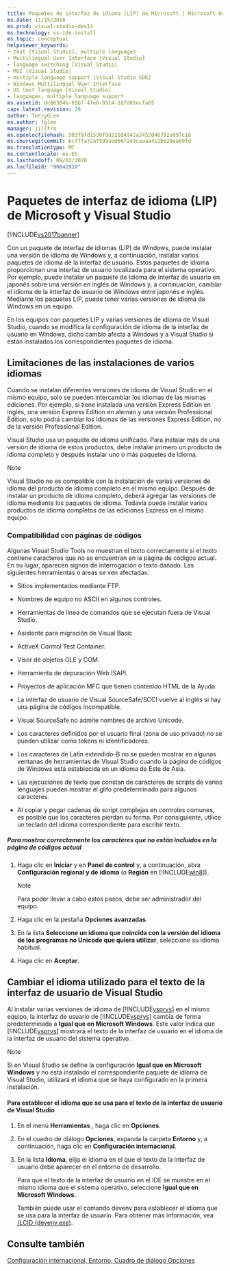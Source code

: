 ```yaml
---
title: Paquetes de interfaz de idioma (LIP) de Microsoft | Microsoft Docs
ms.date: 11/15/2016
ms.prod: visual-studio-dev14
ms.technology: vs-ide-install
ms.topic: conceptual
helpviewer_keywords:
- text [Visual Studio], multiple languages
- Multilingual User Interface [Visual Studio]
- language switching [Visual Studio]
- MUI [Visual Studio]
- multiple language support [Visual Studio SDK]
- Windows Multilingual User Interface
- UI text language [Visual Studio]
- languages, multiple language support
ms.assetid: dc86304b-65b7-47e6-9314-1dfd02ecfa65
caps.latest.revision: 28
author: TerryGLee
ms.author: tglee
manager: jillfra
ms.openlocfilehash: 503f97d1530f8d22184f42a2452046782a997c18
ms.sourcegitcommit: 6cfffa72af599a9d667249caaaa411bb28ea69fd
ms.translationtype: MT
ms.contentlocale: es-ES
ms.lasthandoff: 09/02/2020
ms.locfileid: "90842919"
---
```

# <a name="microsoft-language-interface-packs-lips-and-visual-studio"></a>Paquetes de interfaz de idioma (LIP) de Microsoft y Visual Studio
[!INCLUDE[vs2017banner](../includes/vs2017banner.md)]

Con un paquete de interfaz de idiomas (LIP) de Windows, puede instalar una versión de idioma de Windows y, a continuación, instalar varios paquetes de idioma de la interfaz de usuario. Estos paquetes de idioma proporcionan una interfaz de usuario localizada para el sistema operativo. Por ejemplo, puede instalar un paquete de Idioma de interfaz de usuario en japonés sobre una versión en inglés de Windows y, a continuación, cambiar el idioma de la interfaz de usuario de Windows entre japonés e inglés. Mediante los paquetes LIP, puede tener varias versiones de idioma de Windows en un equipo.

 En los equipos con paquetes LIP y varias versiones de idioma de Visual Studio, cuando se modifica la configuración de idioma de la interfaz de usuario en Windows, dicho cambio afecta a Windows y a Visual Studio si están instalados los correspondientes paquetes de idioma.

## <a name="limitations-of-multi-language-installations"></a>Limitaciones de las instalaciones de varios idiomas
 Cuando se instalan diferentes versiones de idioma de Visual Studio en el mismo equipo, solo se pueden intercambiar los idiomas de las mismas ediciones. Por ejemplo, si tiene instalada una versión Express Edition en inglés, una versión Express Edition en alemán y una versión Professional Edition, solo podrá cambiar los idiomas de las versiones Express Edition, no de la versión Professional Edition.

 Visual Studio usa un paquete de idioma unificado. Para instalar más de una versión de idioma de estos productos, debe instalar primero un producto de idioma completo y después instalar uno o más paquetes de idioma.

> [!NOTE]
> Visual Studio no es compatible con la instalación de varias versiones de idioma del producto de idioma completo en el mismo equipo. Después de instalar un producto de idioma completo, deberá agregar las versiones de idioma mediante los paquetes de idioma. Todavía puede instalar varios productos de idioma completos de las ediciones Express en el mismo equipo.

### <a name="support-for-code-pages"></a>Compatibilidad con páginas de códigos
 Algunas Visual Studio Tools no muestran el texto correctamente si el texto contiene caracteres que no se encuentran en la página de códigos actual. En su lugar, aparecen signos de interrogación o texto dañado. Las siguientes herramientas o áreas se ven afectadas:

- Sitios implementados mediante FTP.

- Nombres de equipo no ASCII en algunos controles.

- Herramientas de línea de comandos que se ejecutan fuera de Visual Studio.

- Asistente para migración de Visual Basic

- ActiveX Control Test Container.

- Visor de objetos OLE y COM.

- Herramienta de depuración Web ISAPI.

- Proyectos de aplicación MFC que tienen contenido HTML de la Ayuda.

- La interfaz de usuario de Visual SourceSafe/SCCI vuelve al inglés si hay una página de códigos incompatible.

- Visual SourceSafe no admite nombres de archivo Unicode.

- Los caracteres definidos por el usuario final (zona de uso privado) no se pueden utilizar como tokens ni identificadores.

- Los caracteres de Latín extendido-B no se pueden mostrar en algunas ventanas de herramientas de Visual Studio cuando la página de códigos de Windows está establecida en un idioma de Este de Asia.

- Las ejecuciones de texto que constan de caracteres de scripts de varios lenguajes pueden mostrar el glifo predeterminado para algunos caracteres.

- Al copiar y pegar cadenas de script complejas en controles comunes, es posible que los caracteres pierdan su forma. Por consiguiente, utilice un teclado del idioma correspondiente para escribir texto.

##### <a name="to-correctly-display-characters-that-are-not-included-in-the-current-code-page"></a>Para mostrar correctamente los caracteres que no están incluidos en la página de códigos actual

1. Haga clic en **Iniciar** y en **Panel de control** y, a continuación, abra **Configuración regional y de idioma** (o **Región** en [!INCLUDE[win8](../includes/win8-md.md)]).

    > [!NOTE]
    > Para poder llevar a cabo estos pasos, debe ser administrador del equipo.

2. Haga clic en la pestaña **Opciones avanzadas**.

3. En la lista **Seleccione un idioma que coincida con la versión del idioma de los programas no Unicode que quiera utilizar**, seleccione su idioma habitual.

4. Haga clic en **Aceptar**.

## <a name="changing-the-language-used-for-the-ui-text-in-visual-studio"></a>Cambiar el idioma utilizado para el texto de la interfaz de usuario de Visual Studio
 Al instalar varias versiones de idioma de [!INCLUDE[vsprvs](../includes/vsprvs-md.md)] en el mismo equipo, la interfaz de usuario de [!INCLUDE[vsprvs](../includes/vsprvs-md.md)] cambia de forma predeterminada a **Igual que en Microsoft Windows**. Este valor indica que [!INCLUDE[vsprvs](../includes/vsprvs-md.md)] mostrará el texto de la interfaz de usuario en el idioma de la interfaz de usuario del sistema operativo.

> [!NOTE]
> Si en Visual Studio se define la configuración **Igual que en Microsoft Windows** y no está instalado el correspondiente paquete de idioma de Visual Studio, utilizará el idioma que se haya configurado en la primera instalación.

#### <a name="to-set-the-language-that-is-used-for-the-ui-text-in-visual-studio"></a>Para establecer el idioma que se usa para el texto de la interfaz de usuario de Visual Studio

1. En el menú **Herramientas** , haga clic en **Opciones**.

2. En el cuadro de diálogo **Opciones**, expanda la carpeta **Entorno** y, a continuación, haga clic en **Configuración internacional**.

3. En la lista **Idioma**, elija el idioma en el que el texto de la interfaz de usuario debe aparecer en el entorno de desarrollo.

    Para que el texto de la interfaz de usuario en el IDE se muestre en el mismo idioma que el sistema operativo, seleccione **Igual que en Microsoft Windows**.

   También puede usar el comando devenv para establecer el idioma que se usa para la interfaz de usuario. Para obtener más información, vea [/LCID (devenv.exe)](../ide/reference/lcid-devenv-exe.md).

## <a name="see-also"></a>Consulte también
 [Configuración internacional, Entorno, Cuadro de diálogo Opciones](../ide/reference/international-settings-environment-options-dialog-box.md)